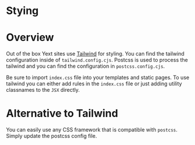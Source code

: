 # Stying

# Overview

Out of the box Yext sites use [Tailwind](https://tailwindcss.com/) for styling. You can find the tailwind configuration inside of `tailwind.config.cjs`. Postcss is used to process the tailwind and you can find the configuration in `postcss.config.cjs`.

Be sure to import `index.css` file into your templates and static pages. To use tailwind you can either add rules in the `index.css` file or just adding utility classnames to the `JSX` directly. 

# Alternative to Tailwind

You can easily use any CSS framework that is compatible with `postcss`. Simply update the postcss config file.